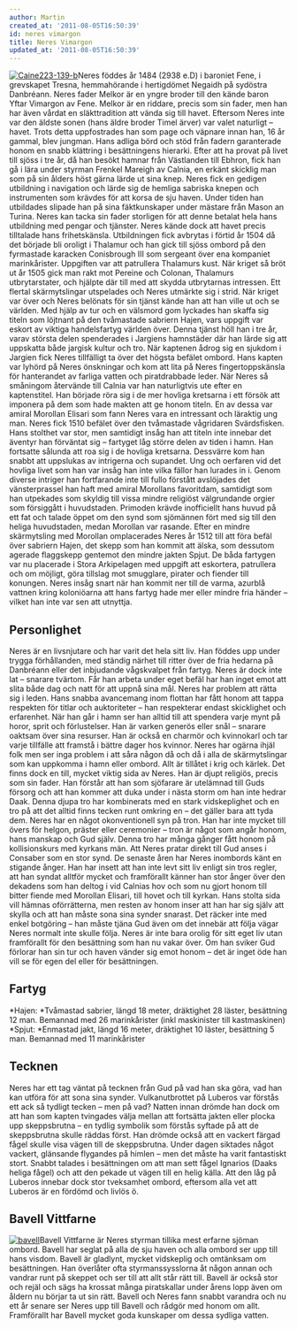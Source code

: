 ```yaml
---
author: Martin
created_at: '2011-08-05T16:50:39'
id: neres vimargon
title: Neres Vimargon
updated_at: '2011-08-05T16:50:39'
---
```

[<img src="http://kampanj.ripperdoc.net/wp-content/uploads/Caine223-139-b-217x300.jpg" title="Caine223-139-b" class="alignright size-medium wp-image-665" />]Neres föddes år 1484 (2938 e.D) i baroniet Fene, i grevskapet Tresna, hemmahörande i hertigdömet Negaidh på sydöstra Danbréann. Neres fader Melkor är en yngre broder till den kände baron Yftar Vimargon av Fene. Melkor är en riddare, precis som sin fader, men han har även vårdat en släkttradition att vända sig till havet. Eftersom Neres inte var den äldste sonen (hans äldre broder Timel ärver) var valet naturligt – havet. Trots detta uppfostrades han som page och väpnare innan han, 16 år gammal, blev jungman. Hans adliga börd och stöd från fadern garanterade honom en snabb klättring i besättningens hierarki. Efter att ha provat på livet till sjöss i tre år, då han besökt hamnar från Västlanden till Ebhron, fick han gå i lära under styrman Frenkel Mareigh av Calnia, en erkänt skicklig man som på sin ålders höst gärna lärde ut sina knep. Neres fick en gedigen utbildning i navigation och lärde sig de hemliga sabriska knepen och instrumenten som krävdes för att korsa de sju haven. Under tiden han utbildades slipade han på sina fäktkunskaper under mästare från Mason an Turina. Neres kan tacka sin fader storligen för att denne betalat hela hans utbildning med pengar och tjänster. Neres kände dock att havet precis tilltalade hans frihetskänsla. Utbildningen fick avbrytas i förtid år 1504 då det började bli oroligt i Thalamur och han gick till sjöss ombord på den fyrmastade karacken Conisbrough III som sergeant över ena kompaniet marinkårister. Uppgiften var att patrullera Thalamurs kust. När kriget så bröt ut år 1505 gick man rakt mot Pereine och Colonan, Thalamurs utbrytarstater, och hjälpte där till med att skydda utbrytarnas intressen. Ett flertal skärmytslingar utspelades och Neres utmärkte sig i strid. När kriget var över och Neres belönats för sin tjänst kände han att han ville ut och se världen. Med hjälp av tur och en välsmord gom lyckades han skaffa sig titeln som löjtnant på den tvåmastade sabriern Hajen, vars uppgift var eskort av viktiga handelsfartyg världen över. Denna tjänst höll han i tre år, varav största delen spenderades i Jargiens hamnstäder där han lärde sig att uppskatta både jargisk kultur och tro. När kaptenen ådrog sig en sjukdom i Jargien fick Neres tillfälligt ta över det högsta befälet ombord. Hans kapten var lyhörd på Neres önskningar och kom att lita på Neres fingertoppskänsla för hanterandet av farliga vatten och piratdrabbade leder. När Neres så småningom återvände till Calnia var han naturligtvis ute efter en kaptenstitel. Han började röra sig i de mer hovliga kretsarna i ett försök att imponera på dem som hade makten att ge honom titeln. En av dessa var amiral Morollan Elisari som fann Neres vara en intressant och läraktig ung man. Neres fick 1510 befälet över den tvåmastade vågridaren Svärdsfisken. Hans stolthet var stor, men samtidigt insåg han att titeln inte innebar det äventyr han förväntat sig – fartyget låg större delen av tiden i hamn. Han fortsatte sålunda att roa sig i de hovliga kretsarna. Dessvärre kom han snabbt att uppslukas av intrigerna och supandet. Ung och oerfaren vid det hovliga livet som han var insåg han inte vilka fällor han lurades in i. Genom diverse intriger han fortfarande inte till fullo förstått avslöjades det vänsterprassel han haft med amiral Morollans favoritdam, samtidigt som han utpekades som skyldig till vissa mindre religiöst välgrundande orgier som försiggått i huvudstaden. Primoden krävde inofficiellt hans huvud på ett fat och talade öppet om den synd som sjömännen fört med sig till den heliga huvudstaden, medan Morollan var rasande. Efter en mindre skärmytsling med Morollan omplacerades Neres år 1512 till att föra befäl över sabriern Hajen, det skepp som han kommit att älska, som dessutom agerade flaggskepp gentemot den mindre jakten Spjut. De båda fartygen var nu placerade i Stora Arkipelagen med uppgift att eskortera, patrullera och om möjligt, göra tillslag mot smugglare, pirater och fiender till konungen. Neres insåg snart när han kommit ner till de varma, azurblå vattnen kring koloniöarna att hans fartyg hade mer eller mindre fria händer – vilket han inte var sen att utnyttja.

## Personlighet

Neres är en livsnjutare och har varit det hela sitt liv. Han föddes upp under trygga förhållanden, med ständig närhet till ritter över de fria hedarna på Danbréann eller det inbjudande vågskvalpet från fartyg. Neres är dock inte lat – snarare tvärtom. Får han arbeta under eget befäl har han inget emot att slita både dag och natt för att uppnå sina mål. Neres har problem att rätta sig i leden. Hans snabba avancemang inom flottan har fått honom att tappa respekten för titlar och auktoriteter – han respekterar endast skicklighet och erfarenhet. När han går i hamn ser han alltid till att spendera varje mynt på horor, sprit och förlustelser. Han är varken generös eller snål – snarare oaktsam över sina resurser. Han är också en charmör och kvinnokarl och tar varje tillfälle att framstå i bättre dager hos kvinnor. Neres har ogärna ihjäl folk men ser inga problem i att såra någon då och då i alla de skärmytslingar som kan uppkomma i hamn eller ombord. Allt är tillåtet i krig och kärlek. Det finns dock en till, mycket viktig sida av Neres. Han är djupt religiös, precis som sin fader. Han förstår att han som sjöfarare är utelämnad till Guds försorg och att han kommer att duka under i nästa storm om han inte hedrar Daak. Denna djupa tro har kombinerats med en stark vidskeplighet och en tro på att det alltid finns tecken runt omkring en – det gäller bara att tyda dem. Neres har en något okonventionell syn på tron. Han har inte mycket till övers för helgon, präster eller ceremonier – tron är något som angår honom, hans manskap och Gud själv. Denna tro har många gånger fått honom på kollisionskurs med kyrkans män. Att Neres pratar direkt till Gud anses i Consaber som en stor synd. De senaste åren har Neres inombords känt en stigande ånger. Han har insett att han inte levt sitt liv enligt sin tros regler, att han syndat alltför mycket och framförallt känner han stor ånger över den dekadens som han deltog i vid Calnias hov och som nu gjort honom till bitter fiende med Morollan Elisari, till hovet och till kyrkan. Hans stolta sida vill hämnas oförrätterna, men resten av honom inser att han har sig själv att skylla och att han måste sona sina synder snarast. Det räcker inte med enkel botgöring – han måste tjäna Gud även om det innebär att följa vägar Neres normalt inte skulle följa. Neres är inte bara orolig för sitt eget liv utan framförallt för den besättning som han nu vakar över. Om han sviker Gud förlorar han sin tur och haven vänder sig emot honom – det är inget öde han vill se för egen del eller för besättningen.

## Fartyg

*Hajen: *Tvåmastad sabrier, längd 18 meter, dräktighet 28 läster, besättning 12 man. Bemannad med 26 marinkårister (inkl maskinister till kastmaskinen) *Spjut: *Enmastad jakt, längd 16 meter, dräktighet 10 läster, besättning 5 man. Bemannad med 11 marinkårister

## Tecknen

Neres har ett tag väntat på tecknen från Gud på vad han ska göra, vad han kan utföra för att sona sina synder. Vulkanutbrottet på Luberos var förstås ett ack så tydligt tecken – men på vad? Natten innan drömde han dock om att han som kapten tvingades välja mellan att fortsätta jakten eller plocka upp skeppsbrutna – en tydlig symbolik som förstås syftade på att de skeppsbrutna skulle räddas först. Han drömde också att en vackert färgad fågel skulle visa vägen till de skeppsbrutna. Under dagen siktades något vackert, glänsande flygandes på himlen – men det måste ha varit fantastiskt stort. Snabbt talades i besättningen om att man sett fågel Ignarios (Daaks heliga fågel) och att den pekade ut vägen till en helig källa. Att den låg på Luberos innebar dock stor tveksamhet ombord, eftersom alla vet att Luberos är en fördömd och livlös ö.

## Bavell Vittfarne

[<img src="http://kampanj.ripperdoc.net/wp-content/uploads/bavell-212x300.jpg" title="bavell" class="alignright size-medium wp-image-666" />]Bavell Vittfarne är Neres styrman tillika mest erfarne sjöman ombord. Bavell har seglat på alla de sju haven och alla ombord ser upp till hans visdom. Bavell är gladlynt, mycket vidskeplig och omtänksam om besättningen. Han överlåter ofta styrmanssysslorna åt någon annan och vandrar runt på skeppet och ser till att allt står rätt till. Bavell är också stor och rejäl och sägs ha krossat många piratskallar under årens lopp även om åldern nu börjar ta ut sin rätt. Bavell och Neres fann snabbt varandra och nu ett år senare ser Neres upp till Bavell och rådgör med honom om allt. Framförallt har Bavell mycket goda kunskaper om dessa sydliga vatten.

  [<img src="http://kampanj.ripperdoc.net/wp-content/uploads/Caine223-139-b-217x300.jpg" title="Caine223-139-b" class="alignright size-medium wp-image-665" />]: http://kampanj.ripperdoc.net/wp-content/uploads/Caine223-139-b.jpg
  [<img src="http://kampanj.ripperdoc.net/wp-content/uploads/bavell-212x300.jpg" title="bavell" class="alignright size-medium wp-image-666" />]: http://kampanj.ripperdoc.net/wp-content/uploads/bavell.jpg